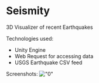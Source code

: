 # Seismity
3D Visualizer of recent Earthquakes

Technologies used:
  - Unity Engine
  - Web Request for accessing data
  - USGS Earthquake CSV feed 

Screenshots:
!["0"](/Assets/Screenshots/0.png?raw=true)
